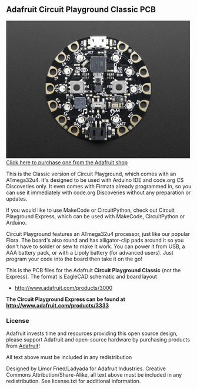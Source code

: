 ## Adafruit Circuit Playground Classic PCB
<a href="http://www.adafruit.com/products/3000"><img src="assets/image.jpg?raw=true" width="500px"><br/>
Click here to purchase one from the Adafruit shop</a>

This is the Classic version of Circuit Playground, which comes with an ATmega32u4. It's designed to be used with Arduino IDE and code.org CS Discoveries only. It even comes with Firmata already programmed in, so you can use it immediately with code.org Discoveries without any preparation or updates.

If you would like to use MakeCode or CircuitPython, check out Circuit Playground Express, which can be used with MakeCode, CircuitPython or Arduino.

Circuit Playground features an ATmega32u4 processor, just like our popular Flora. The board's also round and has alligator-clip pads around it so you don't have to solder or sew to make it work. You can power it from USB, a AAA battery pack, or with a Lipoly battery (for advanced users). Just program your code into the board then take it on the go!

This is the PCB files for the Adafruit **Circuit Playground Classic** (not the Express). The format is EagleCAD schematic and board layout
- http://www.adafruit.com/products/3000

**The Circuit Playground Express can be found at http://www.adafruit.com/products/3333**

### License

Adafruit invests time and resources providing this open source design, please support Adafruit and open-source hardware by purchasing products from [Adafruit](https://www.adafruit.com)!

All text above must be included in any redistribution

Designed by Limor Fried/Ladyada for Adafruit Industries.
Creative Commons Attribution/Share-Alike, all text above must be included in any redistribution. 
See license.txt for additional information.
